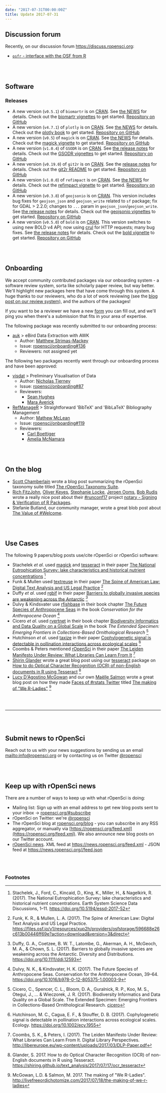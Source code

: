 ```yaml
---
date: "2017-07-31T00:00:00Z"
title: Update 2017-07-31
---
```


## Discussion forum

Recently, on our discussion forum <https://discuss.ropensci.org>:

* [`osfr` - interface with the OSF from R](https://discuss.ropensci.org/t/osfr-interface-with-the-osf-from-r/795)

<br><br>

## Software

### Releases

* A new version (`v0.5.1`) of `biomartr` is on [CRAN](https://cran.rstudio.com/web/packages/biomartr). See [the NEWS](https://cran.rstudio.com/web/packages/biomartr/news.html) for details. Check out the [biomartr vignettes](https://cran.rstudio.com/web/packages/biomartr/vignettes/) to get started. [Repository on GitHub][biomartr]
* A new version (`v4.7.1`) of `plotly` is on [CRAN](https://cran.rstudio.com/web/packages/plotly). See [the NEWS](https://cran.rstudio.com/web/packages/plotly/news.html) for details. Check out the [plotly book](https://plotly-book.cpsievert.me/) to get started. [Repository on GitHub][plotly]
* A new version (`v0.5`) of `magick` is on [CRAN](https://cran.rstudio.com/web/packages/magick). See [the NEWS](https://cran.rstudio.com/web/packages/magick/NEWS) for details. Check out the [magick vignette](https://cran.rstudio.com/web/packages/magick/vignettes/intro.html) to get started. [Repository on GitHub][magick]
* A new version (`v1.0.4`) of `GSODR` is on [CRAN](https://cran.rstudio.com/web/packages/GSODR). See [the release notes](https://github.com/ropensci/GSODR/releases/tag/1.0.4) for details. Check out the [GSODR vignettes](https://cran.rstudio.com/web/packages/GSODR/vignettes/) to get started. [Repository on GitHub][GSODR]
* A new version (`v0.19.0`) of `git2r` is on [CRAN](https://cran.rstudio.com/web/packages/git2r). See the [release notes](https://github.com/ropensci/git2r/releases/tag/v0.19.0) for details. Check out the [git2r README](https://github.com/ropensci/git2r) to get started. [Repository on GitHub][git2r]
* A new version (`v1.0.0`) of `refimpact` is on [CRAN](https://cran.rstudio.com/web/packages/refimpact). See [the NEWS](https://cran.rstudio.com/web/packages/refimpact/news.html) for details. Check out the [refimpact vignette](https://cran.rstudio.com/web/packages/refimpact/vignettes/refimpact.html) to get started. [Repository on GitHub][refimpact]
* A new version (`v0.3.8`) of `geojsonio` is on [CRAN](https://cran.rstudio.com/web/packages/geojsonio). This version includes bug fixes for `geojson_json` and `geojson_write` related to `sf` package; fix for GDAL > 2.2.0; changes to `...` param in `geojson_json`/`geojson_write`. See [the release notes](https://github.com/ropensci/geojsonio/releases/tag/v0.3.8) for details. Check out the [geojsonio vignettes](https://cran.rstudio.com/web/packages/geojsonio/vignettes/) to get started. [Repository on GitHub][geojsonio]
* A new version (`v0.5.0`) of `bold` is on [CRAN](https://cran.rstudio.com/web/packages/bold). This version switches to using new BOLD v4 API; now using [crul][crul] for HTTP requests; many bug fixes. See [the release notes](https://github.com/ropensci/bold/releases/tag/v0.5.0) for details. Check out the [bold vignette](https://cran.rstudio.com/web/packages/bold/vignettes/bold_vignette.html) to get started. [Repository on GitHub][bold]

<br><br>

## Onboarding

We accept community contributed packages via our onboarding system - a software review system, sorta like scholarly paper review, but way better. We'll highlight new packages here that have come through this system. A huge thanks to our reviewers, who do a lot of work reviewing (see the [blog post on our review system](https://ropensci.org/blog/2016/03/28/software-review)),
and the authors of the packages!

If you want to be a reviewer we have a new [form](https://ropensci.org/onboarding/) you can fill out, and we'll ping you when there's a submission that fits in your area of expertise.

The following package was recently submitted to our onboarding process:

* [auk][] > eBird Data Extraction with AWK
    * Author: [Matthew Strimas-Mackey](https://github.com/mstrimas)
    * Issue: [ropensci/onboarding#136](https://github.com/ropensci/onboarding/issues/136)
    * Reviewers: not assigned yet

The following two packages recently went through our onboarding process and have been approved:

* [visdat][] > Preliminary Visualisation of Data
    * Author: [Nicholas Tierney](https://github.com/njtierney)
    * Issue: [ropensci/onboarding#87](https://github.com/ropensci/onboarding/issues/87)
    * Reviewers:
        * [Sean Hughes](https://github.com/seaaan)
        * [Mara Averick](https://github.com/batpigandme)
* [RefManageR][] > Straightforward 'BibTeX' and 'BibLaTeX' Bibliography Management
    * Author: [Mathew McLean](https://github.com/mwmclean)
    * Issue: [ropensci/onboarding#119](https://github.com/ropensci/onboarding/issues/119)
    * Reviewers:
        * [Carl Boettiger](https://github.com/cboettig)
        * [Amelia McNamara](https://github.com/ameliamn)

<br><br>




## On the blog

* [Scott Chamberlain](https://ropensci.org/about/#staff) wrote a blog post summarizing the rOpenSci taxonomy suite titled [The rOpenSci Taxonomy Suite](https://ropensci.org/blog/blog/2017/07/27/taxonomy-suite).
* [Rich FitzJohn](https://ropensci.org/about/#leadership), [Oliver Keyes](https://github.com/ironholds), [Stephanie Locke](https://github.com/stephlocke), [Jeroen Ooms](https://ropensci.org/about/#staff), [Bob Rudis](https://github.com/hrbrmstr) wrote a really nice post about their [#runconf17](https://ropensci.org/blog/blog/2017/06/02/unconf2017) project [notary - Signing & Verification of R Packages](https://ropensci.org/blog/blog/2017/07/25/notary).
* Stefanie Butland, our community manager, wrote a great blob post about [The Value of #Welcome](https://ropensci.org/blog/blog/2017/07/18/value-of-welcome).

<br><br>



## Use Cases

The following 9 papers/blog posts use/cite rOpenSci or rOpenSci software:

* Stachelek _et al_. used [magick][magick] and [tesseract][tesseract] in their paper [The National Eutrophication Survey: lake characteristics and historical nutrient concentrations](https://doi.org/10.5194/essd-2017-52) [^1]
* Funk & Mullen used [textreuse][textreuse] in their paper [The Spine of American Law: Digital Text Analysis and US Legal Practice](https://files.osf.io/v1/resources/xup2h/providers/osfstorage/596688e26c613b00446ff69e?action=download&version=3&direct) [^2]
* Duffy _et al_. used [rgbif][rgbif] in their paper [Barriers to globally invasive species are weakening across the Antarctic](https://doi.org/10.1111/ddi.12593) [^3]
* Dulvy & Kindsvater use [rfishbase][rfishbase] in their book chapter [The Future Species of Anthropocene Seas](https://doi.org/10.1016/b978-0-12-805375-1.00003-9) in the book _Conservation for the Anthropocene Ocean_ [^4]
* Cicero _et al_. used [rvertnet][rvertnet] in their book chapter [Biodiversity Informatics and Data Quality on a Global Scale][cicero] in the book _The Extended Specimen: Emerging Frontiers in Collections-Based Ornithological Research_ [^5]
* Hutchinson _et al_. used [taxize][taxize] in their paper [Cophylogenetic signal is detectable in pollination interactions across ecological scales](https://doi.org/10.1002/ecy.1955) [^6]
* Coombs & Peters mentioned [rOpenSci](https://ropensci.org/) in their paper [The Leiden Manifesto Under Review: What Libraries Can Learn From It](http://libereurope.eu/wp-content/uploads/2017/03/DLP-Paper.pdf) [^7]
* [Shirin Glander](https://github.com/ShirinG) wrote a great blog post using our [tesseract][tesseract] package on [How to do Optical Character Recognition (OCR) of non-English documents in R using Tesseract](https://shiring.github.io/text_analysis/2017/07/17/ocr_tesseract) [^8]
* [Lucy D'Agostino McGowan](https://github.com/LucyMcGowan) and our own [Maëlle Salmon](https://github.com/maelle) wrote a great blog post on how they made [Faces of #rstats Twitter](http://www.masalmon.eu/2017/03/19/facesofr/) titled [The making of "We R-Ladies"](http://livefreeordichotomize.com/2017/07/18/the-making-of-we-r-ladies)  [^9]


<br><br>

-----------------------------

<br><br>


## Submit news to rOpenSci

Reach out to us with your news suggestions by sending us an email <mailto:info@ropensci.org> or by
contacting us on Twitter [@ropensci](https://twitter.com/ropensci)

<br><br>

## Keep up with rOpenSci news

There are a number of ways to keep up with what rOpenSci is doing:

* Mailing list: Sign up with an email address to get new blog posts sent to your inbox -> [ropensci.org/#subscribe](https://ropensci.org/#subscribe)
* rOpenSci on Twitter: we're [@ropensci](https://twitter.com/ropensci)
* The rOpenSci blog at [ropensci.org/blog](https://ropensci.org/blog) - you can subscribe in any RSS aggregator, or manually via [https://ropensci.org/feed.xml](https://ropensci.org/feed.xml). We also announce new blog posts on our Twitter account.
* [rOpenSci news](https://news.ropensci.org/). XML feed at <https://news.ropensci.org/feed.xml> - JSON feed at <https://news.ropensci.org//feed.json>

[magick]: https://github.com/ropensci/magick
[crul]: https://github.com/ropensci/crul
[git2r]: https://github.com/ropensci/git2r
[plotly]: https://github.com/ropensci/plotly
[geojsonio]: https://github.com/ropensci/geojsonio
[bold]: https://github.com/ropensci/bold
[auk]: https://github.com/CornellLabofOrnithology/auk
[visdat]: https://github.com/njtierney/visdat
[rgbif]: https://github.com/ropensci/rgbif
[tesseract]: https://github.com/ropensci/tesseract
[textreuse]: https://github.com/ropensci/textreuse
[rfishbase]: https://github.com/ropensci/rfishbase
[rvertnet]: https://github.com/ropensci/rvertnet
[GSODR]: https://github.com/ropensci/GSODR
[rgbif]: https://github.com/ropensci/rgbif
[RefManageR]: https://github.com/ropensci/RefManageR
[refimpact]: https://github.com/ropensci/refimpact
[iheatmapr]: https://github.com/AliciaSchep/iheatmapr
[taxize]: https://github.com/ropensci/taxize
[osmplotr]: https://github.com/ropensci/osmplotr
[biomartr]: https://github.com/ropensci/biomartr
[cicero]: https://books.google.com/books?hl=en&lr=&id=cMItDwAAQBAJ&oi=fnd&pg=PT436&dq=Biodiversity+Informatics+and+Data+Quality+on+a+Global+Scale+cicero&ots=vURCg9_eiE&sig=y5mVdvC9TIPV5XbaO1ZcSskWoBw#v=onepage&q=Biodiversity%20Informatics%20and%20Data%20Quality%20on%20a%20Global%20Scale%20cicero&f=false

<br><br>

### Footnotes

[^1]: Stachelek, J., Ford, C., Kincaid, D., King, K., Miller, H., & Nagelkirk, R. (2017). The National Eutrophication Survey: lake characteristics and historical nutrient concentrations. Earth System Science Data Discussions, 1–11. <https://doi.org/10.5194/essd-2017-52>
[^2]: Funk, K. R., & Mullen, L. A. (2017). The Spine of American Law: Digital Text Analysis and US Legal Practice. <https://files.osf.io/v1/resources/xup2h/providers/osfstorage/596688e26c613b00446ff69e?action=download&version=3&direct>
[^3]: Duffy, G. A., Coetzee, B. W. T., Latombe, G., Akerman, A. H., McGeoch, M. A., & Chown, S. L. (2017). Barriers to globally invasive species are weakening across the Antarctic. Diversity and Distributions. <https://doi.org/10.1111/ddi.12593>
[^4]: Dulvy, N. K., & Kindsvater, H. K. (2017). The Future Species of Anthropocene Seas. Conservation for the Anthropocene Ocean, 39–64. <https://doi.org/10.1016/b978-0-12-805375-1.00003-9>
[^5]: Cicero, C., Spencer, C. L., Bloom, D. A., Guralnick, R. P., Koo, M. S., Otegui, J., ... & Wieczorek, J. R. (2017). Biodiversity Informatics and Data Quality on a Global Scale. The Extended Specimen: Emerging Frontiers in Collections-Based Ornithological Research. [cicero][]
[^6]: Hutchinson, M. C., Cagua, E. F., & Stouffer, D. B. (2017). Cophylogenetic signal is detectable in pollination interactions across ecological scales. Ecology. <https://doi.org/10.1002/ecy.1955>
[^7]: Coombs, S. K., & Peters, I. (2017). The Leiden Manifesto Under Review: What Libraries Can Learn From It. Digital Library Perspectives. <http://libereurope.eu/wp-content/uploads/2017/03/DLP-Paper.pdf>
[^8]: Glander, S. 2017. How to do Optical Character Recognition (OCR) of non-English documents in R using Tesseract. <https://shiring.github.io/text_analysis/2017/07/17/ocr_tesseract>
[^9]: McGowan, L.D. & Salmon, M. 2017. The making of "We R-Ladies". <http://livefreeordichotomize.com/2017/07/18/the-making-of-we-r-ladies>
